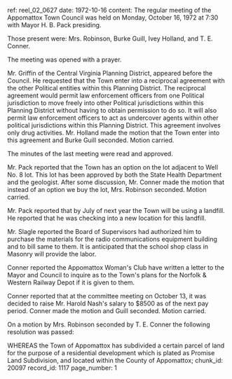 ref: reel_02_0627
date: 1972-10-16
content: The regular meeting of the Appomattox Town Council was held on Monday, October 16, 1972 at 7:30 with Mayor H. B. Pack presiding.

Those present were: Mrs. Robinson, Burke Guill, Ivey Holland, and T. E. Conner.

The meeting was opened with a prayer.

Mr. Griffin of the Central Virginia Planning District, appeared before the Council. He requested that the Town enter into a reciprocal agreement with the other Political entities within this Planning District. The reciprocal agreement would permit law enforcement officers from one Political jurisdiction to move freely into other Political jurisdictions within this Planning District without having to obtain permission to do so. It will also permit law enforcement officers to act as undercover agents within other political jurisdictions within this Planning District. This agreement involves only drug activities. Mr. Holland made the motion that the Town enter into this agreement and Burke Guill seconded. Motion carried.

The minutes of the last meeting were read and approved.

Mr. Pack reported that the Town has an option on the lot adjacent to Well No. 8 lot. This lot has been approved by both the State Health Department and the geologist. After some discussion, Mr. Conner made the motion that instead of an option we buy the lot, Mrs. Robinson seconded. Motion carried.

Mr. Pack reported that by July of next year the Town will be using a landfill. He reported that he was checking into a new location for this landfill.

Mr. Slagle reported the Board of Supervisors had authorized him to purchase the materials for the radio communications equipment building and to bill same to them. It is anticipated that the school shop class in Masonry will provide the labor.

Conner reported the Appomattox Woman's Club have written a letter to the Mayor and Council to inquire as to the Town's plans for the Norfolk & Western Railway Depot if it is given to them.

Conner reported that at the committee meeting on October 13, it was decided to raise Mr. Harold Nash's salary to $8500 as of the next pay period. Conner made the motion and Guill seconded. Motion carried.

On a motion by Mrs. Robinson seconded by T. E. Conner the following resolution was passed:

WHEREAS the Town of Appomattox has subdivided a certain parcel of land for the purpose of a residential development which is plated as Promise Land Subdivision, and located within the County of Appomattox;
chunk_id: 20097
record_id: 1117
page_number: 1

